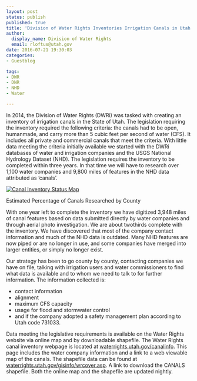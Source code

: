 ```yaml
---
layout: post
status: publish
published: true
title: 'Division of Water Rights Inventories Irrigation Canals in Utah'
author:
  display_name: Division of Water Rights
  email: rloftus@utah.gov
date: 2016-07-21 19:30:03
categories:
- Guestblog

tags:
- DWR
- DNR
- NHD
- Water

---
```


In 2014, the Division of Water Rights (DWRi) was tasked with creating an inventory of irrigation canals in the State of Utah. The legislation requiring the inventory required the following criteria: the canals had to be open, human­made, and carry more than 5 cubic feet per second of water (CFS). It includes all private and commercial canals that meet the criteria. With little data meeting the criteria initially available we started with the DWRi databases of water and irrigation companies and the USGS National Hydrology Dataset (NHD). The legislation requires the inventory to be completed within three years. In that time we will have to research over 1,100 water companies and 9,800 miles of features in the NHD data attributed as ‘canals’.

<div class="caption">
<a href ="http://waterrights.utah.gov/canalinfo/20160714-CanalsPctContacted.jpg">
<img src="{{ "/images/Canal Inventory.jpg" | prepend: site.baseurl }}" alt="Canal Inventory Status Map" /></a>
<p class="caption-text">Estimated Percentage of Canals Researched by County</p>
</div>

With one year left to complete the inventory we have digitized 3,948 miles of canal features based on data submitted directly by water companies and through aerial photo investigation. We are about two­thirds complete with the inventory. We have discovered that most of the company contact information and much of the NHD data is outdated. Many NHD features are now piped or are no longer in use, and some companies have merged into larger entities, or simply no longer exist.

Our strategy has been to go county by county, contacting companies we have on file, talking with irrigation users and water commissioners to find what data is available and to whom we need to talk to for further information. The information collected is:

- contact information
- alignment
- maximum CFS capacity
- usage for flood and storm­water control
- and if the company adopted a safety management plan according to Utah code 73­10­33.

Data meeting the legislative requirements is available on the Water Rights website via online map and by downloadable shapefile. The Water Rights canal inventory webpage is located at [waterrights.utah.gov/canalinfo](http://www.waterrights.utah.gov/canalinfo/default.asp). This page includes the water company information and a link to a web viewable map of the canals. The shapefile data can be found at  [waterrights.utah.gov/gisinfo/wrcover.asp](http://www.waterrights.utah.gov/gisinfo/wrcover.asp). A link to download the CANALS shapefile. Both the online map and the shapefile are updated nightly.
